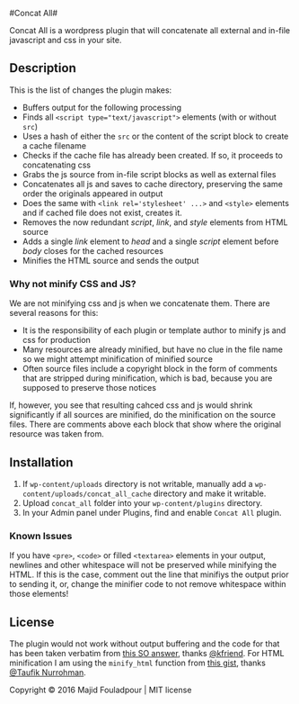 #Concat All#

Concat All is a wordpress plugin that will concatenate all external and in-file javascript and css in your site.

## Description ##

This is the list of changes the plugin makes:  

* Buffers output for the following processing
* Finds all `<script type="text/javascript">` elements (with or without `src`)
* Uses a hash of either the `src` or the content of the script block to create a cache filename
* Checks if the cache file has already been created. If so, it proceeds to concatenating css
* Grabs the js source from in-file script blocks as well as external files
* Concatenates all js and saves to cache directory, preserving the same order the originals appeared in output
* Does the same with `<link rel='stylesheet' ...>` and `<style>` elements and if cached file does not exist, creates it.
* Removes the now redundant *script*, *link*, and *style* elements from HTML source
* Adds a single *link* element to *head* and a single *script* element before *body* closes for the cached resources
* Minifies the HTML source and sends the output

### Why not minify CSS and JS? ###
We are not minifying css and js when we concatenate them. There are several reasons for this:

* It is the responsibility of each plugin or template author to minify js and css for production
* Many resources are already minified, but have no clue in the file name so we might attempt minification of minified source
* Often source files include a copyright block in the form of comments that are stripped during minification, which is bad, because you are supposed to preserve those notices

If, however, you see that resulting cahced css and js would shrink significantly if all sources are minified, do the minification on the source files. There are comments above each block that show where the original resource was taken from.

## Installation ##

1. If `wp-content/uploads` directory is not writable, manually add a `wp-content/uploads/concat_all_cache` directory and make it writable.
2. Upload `concat_all` folder into your `wp-content/plugins` directory.
3. In your Admin panel under Plugins, find and enable `Concat All` plugin.

### Known Issues ###
If you have `<pre>`, `<code>` or filled `<textarea>` elements in your output, newlines and other whitespace will not be preserved while minifying the HTML. If this is the case, comment out the line that minifiys the output prior to sending it, or, change the minifier code to not remove whitespace within those elements!

## License ##

The plugin would not work without output buffering and the code for that has been taken verbatim from [this SO answer](http://stackoverflow.com/a/22818089/66580), thanks [@kfriend](http://stackoverflow.com/users/419673/kfriend).
For HTML minification I am using the `minify_html` function from [this gist](https://gist.github.com/tovic/d7b310dea3b33e4732c0), thanks [@Taufik Nurrohman](https://github.com/tovic).

Copyright © 2016 Majid Fouladpour | MIT license
